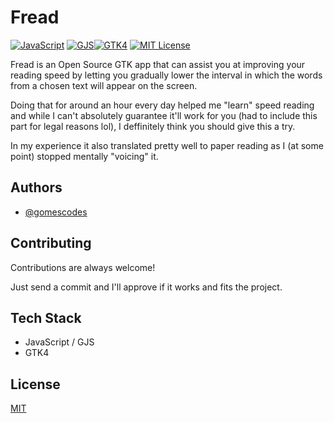 # Fread

[![JavaScript](https://img.shields.io/badge/JavaScript-ff0?style=for-the-badge)](#)
[![GJS](https://img.shields.io/badge/GJS-blue?style=for-the-badge)](#)[![GTK4](https://img.shields.io/badge/GTK-4-black?style=for-the-badge)](#)
[![MIT License](https://img.shields.io/badge/License-MIT-green?style=for-the-badge)](#)

Fread is an Open Source GTK app that can assist you at improving your reading 
speed by letting you gradually lower the interval in which the words from a 
chosen text will appear on the screen.

Doing that for around an hour every day helped me "learn" speed reading and 
while I can't absolutely guarantee it'll work for you (had to include this part 
for legal reasons lol), I deffinitely think you should give this a try.

In my experience it also translated pretty well to paper reading as I (at some 
point) stopped mentally "voicing" it.
## Authors

- [@gomescodes](https://www.github.com/gomescodes)

  
## Contributing

Contributions are always welcome!

Just send a commit and I'll approve if it works and fits the project.

  
## Tech Stack

- JavaScript / GJS
- GTK4
## License

[MIT](https://choosealicense.com/licenses/mit/)
